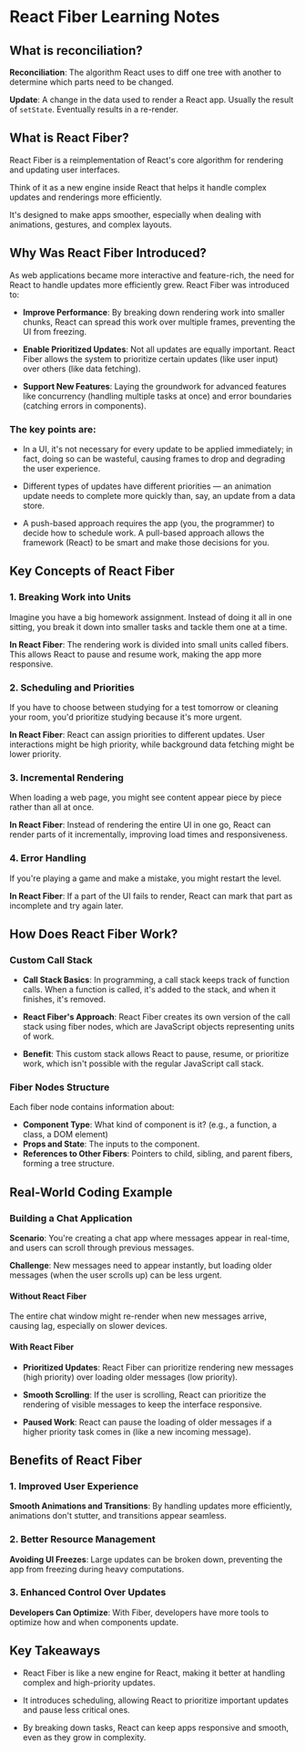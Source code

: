 # React Fiber Learning Notes

## What is reconciliation?

**Reconciliation**: The algorithm React uses to diff one tree with another to determine which parts need to be changed.

**Update**: A change in the data used to render a React app. Usually the result of `setState`. Eventually results in a re-render.

## What is React Fiber?

React Fiber is a reimplementation of React's core algorithm for rendering and updating user interfaces. 

Think of it as a new engine inside React that helps it handle complex updates and renderings more efficiently. 

It's designed to make apps smoother, especially when dealing with animations, gestures, and complex layouts.

## Why Was React Fiber Introduced?

As web applications became more interactive and feature-rich, the need for React to handle updates more efficiently grew. React Fiber was introduced to:

- **Improve Performance**: By breaking down rendering work into smaller chunks, React can spread this work over multiple frames, preventing the UI from freezing.

- **Enable Prioritized Updates**: Not all updates are equally important. React Fiber allows the system to prioritize certain updates (like user input) over others (like data fetching).

- **Support New Features**: Laying the groundwork for advanced features like concurrency (handling multiple tasks at once) and error boundaries (catching errors in components).

### The key points are:

- In a UI, it's not necessary for every update to be applied immediately; in fact, doing so can be wasteful, causing frames to drop and degrading the user experience.

- Different types of updates have different priorities — an animation update needs to complete more quickly than, say, an update from a data store.

- A push-based approach requires the app (you, the programmer) to decide how to schedule work. A pull-based approach allows the framework (React) to be smart and make those decisions for you.

## Key Concepts of React Fiber

### 1. Breaking Work into Units
Imagine you have a big homework assignment. Instead of doing it all in one sitting, you break it down into smaller tasks and tackle them one at a time.

**In React Fiber**: The rendering work is divided into small units called fibers. This allows React to pause and resume work, making the app more responsive.

### 2. Scheduling and Priorities
If you have to choose between studying for a test tomorrow or cleaning your room, you'd prioritize studying because it's more urgent.

**In React Fiber**: React can assign priorities to different updates. User interactions might be high priority, while background data fetching might be lower priority.

### 3. Incremental Rendering

When loading a web page, you might see content appear piece by piece rather than all at once.

**In React Fiber**: Instead of rendering the entire UI in one go, React can render parts of it incrementally, improving load times and responsiveness.

### 4. Error Handling

If you're playing a game and make a mistake, you might restart the level.

**In React Fiber**: If a part of the UI fails to render, React can mark that part as incomplete and try again later.

## How Does React Fiber Work?

### Custom Call Stack
- **Call Stack Basics**: In programming, a call stack keeps track of function calls. When a function is called, it's added to the stack, and when it finishes, it's removed.

- **React Fiber's Approach**: React Fiber creates its own version of the call stack using fiber nodes, which are JavaScript objects representing units of work.

- **Benefit**: This custom stack allows React to pause, resume, or prioritize work, which isn't possible with the regular JavaScript call stack.

### Fiber Nodes Structure

Each fiber node contains information about: 
- **Component Type**: What kind of component is it? (e.g., a function, a class, a DOM element)
- **Props and State**: The inputs to the component.
- **References to Other Fibers**: Pointers to child, sibling, and parent fibers, forming a tree structure.

## Real-World Coding Example

### Building a Chat Application

**Scenario**: You're creating a chat app where messages appear in real-time, and users can scroll through previous messages.

**Challenge**: New messages need to appear instantly, but loading older messages (when the user scrolls up) can be less urgent.

#### Without React Fiber

The entire chat window might re-render when new messages arrive, causing lag, especially on slower devices.

#### With React Fiber

- **Prioritized Updates**: React Fiber can prioritize rendering new messages (high priority) over loading older messages (low priority).

- **Smooth Scrolling**: If the user is scrolling, React can prioritize the rendering of visible messages to keep the interface responsive.

- **Paused Work**: React can pause the loading of older messages if a higher priority task comes in (like a new incoming message).

## Benefits of React Fiber

### 1. Improved User Experience
**Smooth Animations and Transitions**: By handling updates more efficiently, animations don't stutter, and transitions appear seamless.

### 2. Better Resource Management
**Avoiding UI Freezes**: Large updates can be broken down, preventing the app from freezing during heavy computations.

### 3. Enhanced Control Over Updates
**Developers Can Optimize**: With Fiber, developers have more tools to optimize how and when components update.

## Key Takeaways
- React Fiber is like a new engine for React, making it better at handling complex and high-priority updates.

- It introduces scheduling, allowing React to prioritize important updates and pause less critical ones.

- By breaking down tasks, React can keep apps responsive and smooth, even as they grow in complexity.
